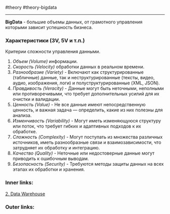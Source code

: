#theory #theory-bigdata
 
---
**BigData** - большие объемы данных, от грамотного управления которыми зависит успешность бизнеса.

### Характеристики (3V, 5V и т.п.)
Критерии сложности управления данными.

1. *Объем (Volume)* информации.
2. *Скорость (Velocity)* обработки данных в реальном времени.
3. *Разнообразие (Variety)* - Включают как структурированные (табличные) данные, так и неструктурированные (тексты, видео, аудио, изображения, логи) и полуструктурированные (XML, JSON).
4. *Правдивость (Veracity)* - Данные могут быть неточными, неполными или противоречивыми, что требует дополнительных усилий для их очистки и валидации.
5. *Ценность (Value)* - Не все данные имеют непосредственную ценность, и важная задача — определить, какие из них полезны для анализа.
6. *Изменчивость (Variability)* - Могут иметь изменяющуюся структуру или поток, что требует гибких и адаптивных подходов к их обработке.
7. *Сложность (Complexity)* - Могут поступать из множества различных источников, иметь разнообразные связи и взаимозависимости, что затрудняет их обработку и интеграцию.
8. *Качество (Quality)* - Неточные или недостоверные данные могут приводить к ошибочным выводам.
9. *Безопасность (Security)* - Требуются методы защиты данных на всех этапах их обработки и хранения.

### Inner links:
[2. Data Warehouse](2.%20Theory/Big%20Data/2.%20Data%20Warehouse.md)

### Outer links: